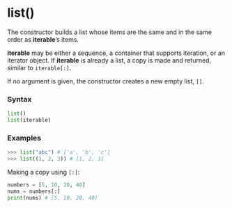 # list()

The constructor builds a list whose items are the same and in the same order as **iterable**’s items.

**iterable** may be either a sequence, a container that supports iteration, or an iterator object. If **iterable** is already a list, a copy is made and returned, similar to `iterable[:]`.

If no argument is given, the constructor creates a new empty list, `[]`.

### Syntax

```python
list()
list(iterable)
```

### Examples

```python
>>> list("abc") # ['a', 'b', 'c']
>>> list((1, 2, 3)) # [1, 2, 3]
```

Making a copy using `[:]`:

```python
numbers = [5, 10, 20, 40]
nums = numbers[:]
print(nums) # [5, 10, 20, 40]
```
